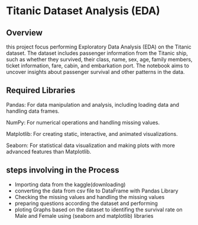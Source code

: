 # Titanic Dataset Analysis (EDA)

## Overview
this project focus performing Exploratory Data Analysis (EDA) on the Titanic dataset.
The dataset includes passenger information from the Titanic ship, such as whether they survived, their class, name, 
sex, age, family members, ticket information, fare, cabin, and embarkation port. The notebook aims to uncover insights about passenger survival and other patterns in the data.

## Required Libraries

Pandas: For data manipulation and analysis, including loading data and handling data frames.

NumPy: For numerical operations and handling missing values.

Matplotlib: For creating static, interactive, and animated visualizations.

Seaborn: For statistical data visualization and making plots with more advanced features than Matplotlib.



## steps involving in the  Process

*  Importing data from the kaggle(downloading)
* converting the data from csv file to DataFrame with Pandas Library
* Checking the missing values and handling the missing values
* preparing  questions according the dataset and performing
* ploting Graphs based on the dataset to identifing the survival rate on Male and Female using (seaborn and matplotlib) libraries 
